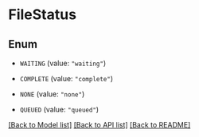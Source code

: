 # FileStatus

## Enum


* `WAITING` (value: `"waiting"`)

* `COMPLETE` (value: `"complete"`)

* `NONE` (value: `"none"`)

* `QUEUED` (value: `"queued"`)


[[Back to Model list]](../README.md#documentation-for-models) [[Back to API list]](../README.md#documentation-for-api-endpoints) [[Back to README]](../README.md)


